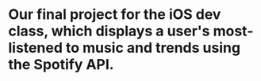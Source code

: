 # Our final project for the iOS dev class, which displays a user's most-listened to music and trends using the Spotify API.
